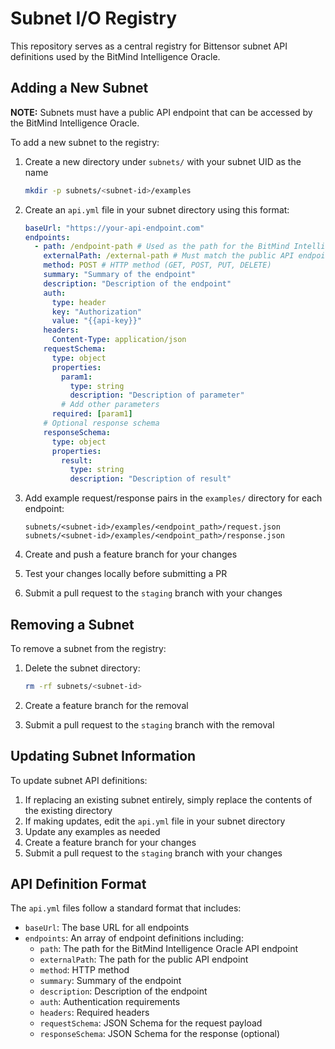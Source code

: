 # Subnet I/O Registry

This repository serves as a central registry for Bittensor subnet API definitions used by the BitMind Intelligence Oracle.

## Adding a New Subnet

**NOTE:** Subnets must have a public API endpoint that can be accessed by the BitMind Intelligence Oracle.

To add a new subnet to the registry:

1. Create a new directory under `subnets/` with your subnet UID as the name

   ```bash
   mkdir -p subnets/<subnet-id>/examples
   ```

2. Create an `api.yml` file in your subnet directory using this format:

   ```yaml
   baseUrl: "https://your-api-endpoint.com"
   endpoints:
     - path: /endpoint-path # Used as the path for the BitMind Intelligence Oracle API endpoint
       externalPath: /external-path # Must match the public API endpoint
       method: POST # HTTP method (GET, POST, PUT, DELETE)
       summary: "Summary of the endpoint"
       description: "Description of the endpoint"
       auth:
         type: header
         key: "Authorization"
         value: "{{api-key}}"
       headers:
         Content-Type: application/json
       requestSchema:
         type: object
         properties:
           param1:
             type: string
             description: "Description of parameter"
           # Add other parameters
         required: [param1]
       # Optional response schema
       responseSchema:
         type: object
         properties:
           result:
             type: string
             description: "Description of result"
   ```

3. Add example request/response pairs in the `examples/` directory for each endpoint:

   ```
   subnets/<subnet-id>/examples/<endpoint_path>/request.json
   subnets/<subnet-id>/examples/<endpoint_path>/response.json
   ```

4. Create and push a feature branch for your changes

5. Test your changes locally before submitting a PR

6. Submit a pull request to the `staging` branch with your changes

## Removing a Subnet

To remove a subnet from the registry:

1. Delete the subnet directory:

   ```bash
   rm -rf subnets/<subnet-id>
   ```

2. Create a feature branch for the removal

3. Submit a pull request to the `staging` branch with the removal

## Updating Subnet Information

To update subnet API definitions:

1. If replacing an existing subnet entirely, simply replace the contents of the existing directory
2. If making updates, edit the `api.yml` file in your subnet directory
3. Update any examples as needed
4. Create a feature branch for your changes
5. Submit a pull request to the `staging` branch with your changes

## API Definition Format

The `api.yml` files follow a standard format that includes:

- `baseUrl`: The base URL for all endpoints
- `endpoints`: An array of endpoint definitions including:
  - `path`: The path for the BitMind Intelligence Oracle API endpoint
  - `externalPath`: The path for the public API endpoint
  - `method`: HTTP method
  - `summary`: Summary of the endpoint
  - `description`: Description of the endpoint
  - `auth`: Authentication requirements
  - `headers`: Required headers
  - `requestSchema`: JSON Schema for the request payload
  - `responseSchema`: JSON Schema for the response (optional)

